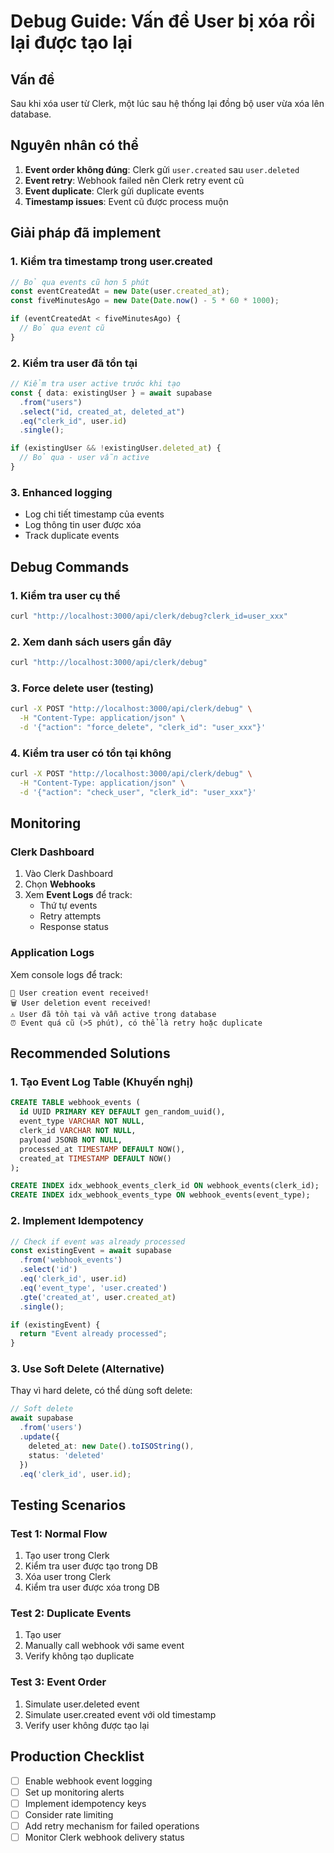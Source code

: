 # Debug Guide: Vấn đề User bị xóa rồi lại được tạo lại

## Vấn đề
Sau khi xóa user từ Clerk, một lúc sau hệ thống lại đồng bộ user vừa xóa lên database.

## Nguyên nhân có thể
1. **Event order không đúng**: Clerk gửi `user.created` sau `user.deleted`
2. **Event retry**: Webhook failed nên Clerk retry event cũ
3. **Event duplicate**: Clerk gửi duplicate events
4. **Timestamp issues**: Event cũ được process muộn

## Giải pháp đã implement

### 1. Kiểm tra timestamp trong user.created
```typescript
// Bỏ qua events cũ hơn 5 phút
const eventCreatedAt = new Date(user.created_at);
const fiveMinutesAgo = new Date(Date.now() - 5 * 60 * 1000);

if (eventCreatedAt < fiveMinutesAgo) {
  // Bỏ qua event cũ
}
```

### 2. Kiểm tra user đã tồn tại
```typescript
// Kiểm tra user active trước khi tạo
const { data: existingUser } = await supabase
  .from("users")
  .select("id, created_at, deleted_at")
  .eq("clerk_id", user.id)
  .single();

if (existingUser && !existingUser.deleted_at) {
  // Bỏ qua - user vẫn active
}
```

### 3. Enhanced logging
- Log chi tiết timestamp của events
- Log thông tin user được xóa
- Track duplicate events

## Debug Commands

### 1. Kiểm tra user cụ thể
```bash
curl "http://localhost:3000/api/clerk/debug?clerk_id=user_xxx"
```

### 2. Xem danh sách users gần đây
```bash
curl "http://localhost:3000/api/clerk/debug"
```

### 3. Force delete user (testing)
```bash
curl -X POST "http://localhost:3000/api/clerk/debug" \
  -H "Content-Type: application/json" \
  -d '{"action": "force_delete", "clerk_id": "user_xxx"}'
```

### 4. Kiểm tra user có tồn tại không
```bash
curl -X POST "http://localhost:3000/api/clerk/debug" \
  -H "Content-Type: application/json" \
  -d '{"action": "check_user", "clerk_id": "user_xxx"}'
```

## Monitoring

### Clerk Dashboard
1. Vào Clerk Dashboard
2. Chọn **Webhooks** 
3. Xem **Event Logs** để track:
   - Thứ tự events
   - Retry attempts
   - Response status

### Application Logs
Xem console logs để track:
```
🎉 User creation event received!
🗑️ User deletion event received!
⚠️ User đã tồn tại và vẫn active trong database
⏰ Event quá cũ (>5 phút), có thể là retry hoặc duplicate
```

## Recommended Solutions

### 1. Tạo Event Log Table (Khuyến nghị)
```sql
CREATE TABLE webhook_events (
  id UUID PRIMARY KEY DEFAULT gen_random_uuid(),
  event_type VARCHAR NOT NULL,
  clerk_id VARCHAR NOT NULL,
  payload JSONB NOT NULL,
  processed_at TIMESTAMP DEFAULT NOW(),
  created_at TIMESTAMP DEFAULT NOW()
);

CREATE INDEX idx_webhook_events_clerk_id ON webhook_events(clerk_id);
CREATE INDEX idx_webhook_events_type ON webhook_events(event_type);
```

### 2. Implement Idempotency
```typescript
// Check if event was already processed
const existingEvent = await supabase
  .from('webhook_events')
  .select('id')
  .eq('clerk_id', user.id)
  .eq('event_type', 'user.created')
  .gte('created_at', user.created_at)
  .single();

if (existingEvent) {
  return "Event already processed";
}
```

### 3. Use Soft Delete (Alternative)
Thay vì hard delete, có thể dùng soft delete:
```typescript
// Soft delete
await supabase
  .from('users')
  .update({ 
    deleted_at: new Date().toISOString(),
    status: 'deleted' 
  })
  .eq('clerk_id', user.id);
```

## Testing Scenarios

### Test 1: Normal Flow
1. Tạo user trong Clerk
2. Kiểm tra user được tạo trong DB
3. Xóa user trong Clerk
4. Kiểm tra user được xóa trong DB

### Test 2: Duplicate Events
1. Tạo user
2. Manually call webhook với same event
3. Verify không tạo duplicate

### Test 3: Event Order
1. Simulate user.deleted event
2. Simulate user.created event với old timestamp
3. Verify user không được tạo lại

## Production Checklist
- [ ] Enable webhook event logging
- [ ] Set up monitoring alerts
- [ ] Implement idempotency keys
- [ ] Consider rate limiting
- [ ] Add retry mechanism for failed operations
- [ ] Monitor Clerk webhook delivery status
